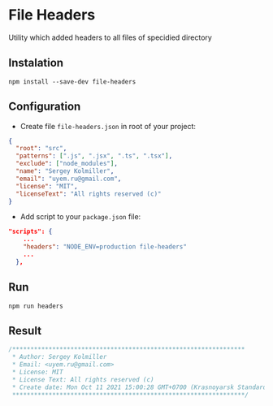# File Headers

Utility which added headers to all files of specidied directory

## Instalation

```
npm install --save-dev file-headers
```

## Configuration

- Create file `file-headers.json` in root of your project:

```json
{
  "root": "src",
  "patterns": [".js", ".jsx", ".ts", ".tsx"],
  "exclude": ["node_modules"],
  "name": "Sergey Kolmiller",
  "email": "uyem.ru@gmail.com",
  "license": "MIT",
  "licenseText": "All rights reserved (c)"
}
```

- Add script to your `package.json` file:

```json
"scripts": {
    ...
    "headers": "NODE_ENV=production file-headers"
    ...
  },
```

## Run

```
npm run headers
```

## Result

```javascript
/****************************************************************
 * Author: Sergey Kolmiller
 * Email: <uyem.ru@gmail.com>
 * License: MIT
 * License Text: All rights reserved (c)
 * Create date: Mon Oct 11 2021 15:00:28 GMT+0700 (Krasnoyarsk Standard Time)
 ****************************************************************/
```
